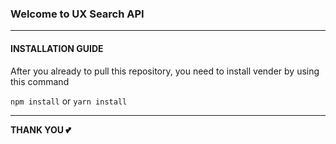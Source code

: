 ### Welcome to UX Search API

---

#### INSTALLATION GUIDE

After you already to pull this repository, you need to install vender by using this command

```npm install``` or ```yarn install```

<!-- Then, try to test example by using this command

```npm start``` or ```yarn start```

Runs the app in the development mode. Open ```http://localhost:3001``` to view it in the browser. On root route -->

---

**THANK YOU 💕**

